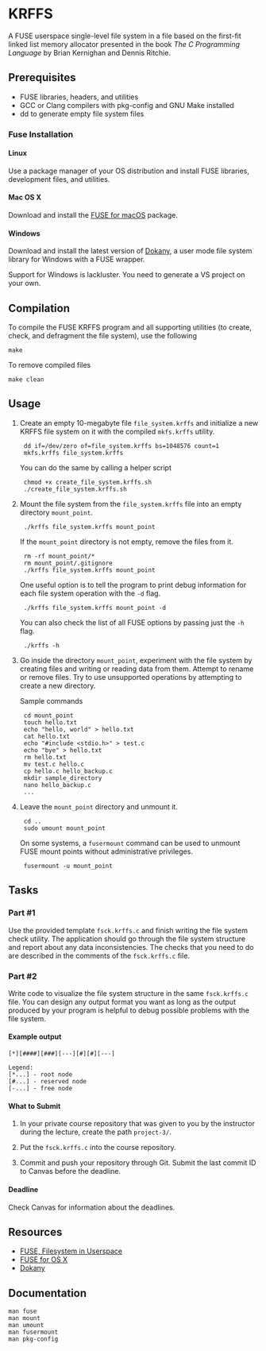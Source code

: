 KRFFS
=====

A FUSE userspace single-level file system in a file based on the first-fit
linked list memory allocator presented in the book _The C Programming Language_
by Brian Kernighan and Dennis Ritchie.

## Prerequisites

* FUSE libraries, headers, and utilities
* GCC or Clang compilers with pkg-config and GNU Make installed
* dd to generate empty file system files

### Fuse Installation

#### Linux

Use a package manager of your OS distribution and install FUSE libraries,
development files, and utilities.

#### Mac OS X

Download and install the [FUSE for macOS](https://osxfuse.github.io) package.

#### Windows

Download and install the latest version of [Dokany](https://github.com/dokan-dev/dokany/releases),
a user mode file system library for Windows with a FUSE wrapper.

Support for Windows is lackluster. You need to generate a VS project on your
own.

## Compilation

To compile the FUSE KRFFS program and all supporting utilities (to create,
check, and defragment the file system), use the following

    make

To remove compiled files

    make clean

## Usage

1. Create an empty 10-megabyte file `file_system.krffs` and initialize a new
   KRFFS file system on it with the compiled `mkfs.krffs` utility.

        dd if=/dev/zero of=file_system.krffs bs=1048576 count=1
        mkfs.krffs file_system.krffs

   You can do the same by calling a helper script

        chmod +x create_file_system.krffs.sh
        ./create_file_system.krffs.sh

2. Mount the file system from the `file_system.krffs` file into an empty
   directory `mount_point`.

        ./krffs file_system.krffs mount_point

   If the `mount_point` directory is not empty, remove the files from it.

        rm -rf mount_point/*
        rm mount_point/.gitignore
        ./krffs file_system.krffs mount_point

   One useful option is to tell the program to print debug information for each
   file system operation with the `-d` flag.

        ./krffs file_system.krffs mount_point -d

   You can also check the list of all FUSE options by passing just the `-h` flag.

        ./krffs -h

3. Go inside the directory `mount_point`, experiment with the file system by
   creating files and writing or reading data from them. Attempt to rename or
   remove files. Try to use unsupported operations by attempting to create a new
   directory.

   Sample commands

        cd mount_point
        touch hello.txt
        echo "hello, world" > hello.txt
        cat hello.txt
        echo "#include <stdio.h>" > test.c
        echo "bye" > hello.txt
        rm hello.txt
        mv test.c hello.c
        cp hello.c hello_backup.c
        mkdir sample_directory
        nano hello_backup.c
        ...

4. Leave the `mount_point` directory and unmount it.

        cd ..
        sudo umount mount_point

   On some systems, a `fusermount` command can be used to unmount FUSE mount
   points without administrative privileges.

        fusermount -u mount_point

## Tasks

### Part #1

Use the provided template `fsck.krffs.c` and finish writing the file system
check utility. The application should go through the file system structure and
report about any data inconsistencies. The checks that you need to do are
described in the comments of the `fsck.krffs.c` file.

### Part #2

Write code to visualize the file system structure in the same `fsck.krffs.c`
file. You can design any output format you want as long as the output produced
by your program is helpful to debug possible problems with the file system.

#### Example output

```
[*][####][###][---][#][#][---]

Legend:
[*...] - root node
[#...] - reserved node
[-...] - free node
```

#### What to Submit

1. In your private course repository that was given to you by the instructor
   during the lecture, create the path `project-3/`.

2. Put the `fsck.krffs.c` into the course repository.

3. Commit and push your repository through Git. Submit the last commit ID to
   Canvas before the deadline.

#### Deadline

Check Canvas for information about the deadlines.

## Resources

* [FUSE, Filesystem in Userspace](http://fuse.sourceforge.net)
* [FUSE for OS X](https://osxfuse.github.io)
* [Dokany](https://github.com/dokan-dev/dokany)

## Documentation

    man fuse
    man mount
    man umount
    man fusermount
    man pkg-config

